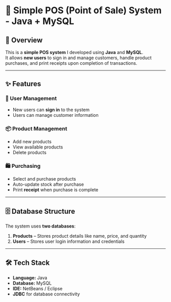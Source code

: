 # 🛒 Simple POS (Point of Sale) System - Java + MySQL

## 📌 Overview
This is a **simple POS system** I developed using **Java** and **MySQL**.  
It allows **new users** to sign in and manage customers, handle product purchases, and print receipts upon completion of transactions.

---

## ✨ Features

### 👤 User Management
- New users can **sign in** to the system
- Users can manage customer information

### 📦 Product Management
- Add new products  
- View available products  
- Delete products

### 🛍️ Purchasing
- Select and purchase products  
- Auto-update stock after purchase  
- Print **receipt** when purchase is complete

---

## 🗄️ Database Structure

The system uses **two databases**:
1. **Products** – Stores product details like name, price, and quantity  
2. **Users** – Stores user login information and credentials  

---

## 🛠️ Tech Stack
- **Language:** Java  
- **Database:** MySQL  
- **IDE:** NetBeans / Eclipse  
- **JDBC** for database connectivity

